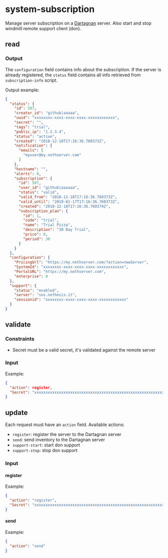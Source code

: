 # system-subscription

Manage server subscription on a [Dartagnan](https://nethesis.github.io/dartagnan/) server.
Also start and stop windmill remote support client (don).

## read

### Output

The `configuration` field contains info about the subscription.
If the server is already registered, the `status` field contains all info retrieved from `subscription-info` script.

Output example:
```json
{
  "status": {
    "id": 587,
    "creator_id": "github|aaaaa",
    "uuid": "xxxxxxxx-xxxx-xxxx-xxxx-xxxxxxxxxxxx",
    "secret": "",
    "tags": "trial",
    "public_ip": "1.2.3.4",
    "status": "active",
    "created": "2018-12-18T17:16:36.760373Z",
    "notification": {
      "emails": [
        "myuser@my.nethserver.com"
      ]
    },
    "hostname": "",
    "alerts": 0,
    "subscription": {
      "id": 587,
      "user_id": "github|aaaaaa",
      "status": "valid",
      "valid_from": "2018-12-18T17:16:36.760373Z",
      "valid_until": "2019-01-17T17:16:36.760373Z",
      "created": "2018-12-18T17:16:36.760374Z",
      "subscription_plan": {
        "id": 1,
        "code": "trial",
        "name": "Trial Pizza",
        "description": "30 Day Trial",
        "price": 0,
        "period": 30
      }
    }
  },
  "configuration": {
    "PricingUrl": "https://my.nethserver.com/?action=newServer",
    "SystemId": "xxxxxxxx-xxxx-xxxx-xxxx-xxxxxxxxxxxx",
    "PortalURL": "https://my.nethserver.com",
    "enterprise": 0
  },
  "support": {
    "status": "enabled",
    "server": "sos.nethesis.it",
    "sessionid": "xxxxxxxx-xxxx-xxxx-xxxx-xxxxxxxxxxxx"
  }
}
```

## validate

### Constraints

- Secret must be a valid secret, it's validated against the remote server

### Input

Example:
```json
{
  "action": register,
  "Secret": "xxxxxxxxxxxxxxxxxxxxxxxxxxxxxxxxxxxxxxxxxxxxxxxxxxxxxxxxxxxxxxxx"
}
```

## update

Each request must have an `action` field.
Available actions:

- `register`: register the server to the Dartagnan server
- `send`: send inventory to the Dartagnan server
- `support-start`: start don support
- `support-stop`: stop don support

### Input

#### register

Example:
```json
{
  "action": "register",
  "Secret": "xxxxxxxxxxxxxxxxxxxxxxxxxxxxxxxxxxxxxxxxxxxxxxxxxxxxxxxxxxxxxxxx"
}
```

#### send

Example:
```json
{
  "action": "send"
}
```
